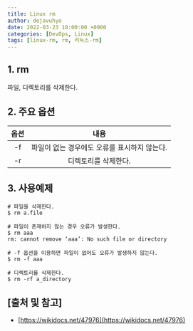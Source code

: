 ```yaml
---
title: Linux rm
author: dejavuhyo
date: 2022-03-23 10:00:00 +0900
categories: [DevOps, Linux]
tags: [linux-rm, rm, 리눅스-rm]
---
```


## 1. rm
파일, 디렉토리를 삭제한다.

## 2. 주요 옵션

| 옵션 | 내용 |
|:-----:|:-----:|
| -f | 파일이 없는 경우에도 오류를 표시하지 않는다. |
| -r | 디렉토리를 삭제한다. |

## 3. 사용예제

```shell
# 파일을 삭제한다.
$ rm a.file

# 파일이 존재하지 않는 경우 오류가 발생한다.
$ rm aaa
rm: cannot remove ‘aaa’: No such file or directory

# -f 옵션을 이용하면 파일이 없어도 오류가 발생하지 않는다.
$ rm -f aaa

# 디렉토리를 삭제한다.
$ rm -rf a_directory
```

## [출처 및 참고]
* [https://wikidocs.net/47976](https://wikidocs.net/47976)
